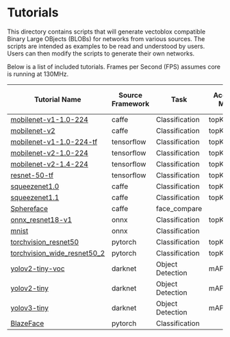 # Tutorials

This directory contains scripts that will generate vectoblox compatible
Binary Large OBjects (BLOBs) for networks from various sources. The scripts
are intended as examples to be read and understood by users. Users can then
modify the scripts to generate their own networks.

Below is a list of included tutorials. Frames per Second (FPS) assumes core is running at 130MHz.



| Tutorial Name | Source Framework| Task  |Accuracy Metric|Accuracy Score FP32 / 8-bit |V1000 fps   |V500 fps   |V250 fps   | More information |
| ------------- |-----------------|-------|---------------|--------------|------------|-----------|-----------|----|
|[mobilenet-v1-1.0-224](caffe/mobilenet-v1-1.0-224/mobilenet-v1-1.0-224.sh)|caffe|Classification|topK|69.3/68.85|80.06|51.20|21.63|[More Info](https://github.com/opencv/open_model_zoo/blob/2019_R3.1/models/public/mobilenet-v1-1.0-224/mobilenet-v1-1.0-224.md)|
|[mobilenet-v2](caffe/mobilenet-v2/mobilenet-v2.sh)|caffe|Classification|topK|72.05/71.95|63.80|47.14|21.16|[More Info](https://github.com/opencv/open_model_zoo/blob/2019_R3.1/models/public/mobilenet-v2/mobilenet-v2.md)|
|[mobilenet-v1-1.0-224-tf](tensorflow/mobilenet-v1-1.0-224-tf/mobilenet-v1-1.0-224-tf.sh)|tensorflow|Classification|topK|72.95/72.2|80.56|51.89|23.05|[More Info](https://github.com/opencv/open_model_zoo/blob/2019_R3.1/models/public/mobilenet-v1-1.0-224-tf/mobilenet-v1-1.0-224-tf.md)|
|[mobilenet-v2-1.0-224](tensorflow/mobilenet-v2-1.0-224/mobilenet-v2-1.0-224.sh)|tensorflow|Classification|topK|72.05/71.8|76.01|59.33|28.64|[More Info](https://github.com/opencv/open_model_zoo/blob/2019_R3.1/models/public/mobilenet-v2-1.0-224/mobilenet-v2-1.0-224.md)|
|[mobilenet-v2-1.4-224](tensorflow/mobilenet-v2-1.4-224/mobilenet-v2-1.4-224.sh)|tensorflow|Classification|topK|73.9/73.9|49.51|36.36|16.96|[More Info](https://github.com/opencv/open_model_zoo/blob/2019_R3.1/models/public/mobilenet-v2-1.4-224/mobilenet-v2-1.4-224.md)|
|[resnet-50-tf](tensorflow/resnet-50-tf/resnet-50-tf.sh)|tensorflow|Classification|topK|76.7/76.5|14.80|7.65|3.66|[More Info](https://github.com/openvinotoolkit/open_model_zoo/blob/master/models/public/resnet-50-tf/resnet-50-tf.md)|
|[squeezenet1.0](caffe/squeezenet1.0/squeezenet1.0.sh)|caffe|Classification|topK|56.35/55.25|55.89|36.91|17.24|[More Info](https://github.com/openvinotoolkit/open_model_zoo/blob/master/models/public/squeezenet1.0/squeezenet1.0.md)|
|[squeezenet1.1](caffe/squeezenet1.1/squeezenet1.1.sh)|caffe|Classification|topK|57.45/57.2|99.90|70.28|33.51|[More Info](https://github.com/openvinotoolkit/open_model_zoo/blob/master/models/public/squeezenet1.1/squeezenet1.1.md)|
|[Sphereface](caffe/Sphereface/Sphereface.sh)|caffe|face_compare|||34.35|20.93|10.81|[More Info](https://github.com/openvinotoolkit/open_model_zoo/blob/2020.4/models/public/Sphereface/Sphereface.md)|
|[onnx_resnet18-v1](onnx/onnx_resnet18-v1/onnx_resnet18-v1.sh)|onnx|Classification|topK|70.5/70.5|39.34|22.65|10.92|[More Info](https://github.com/onnx/models/tree/master/vision/classification/resnet)|
|[mnist](onnx/mnist/mnist.sh)|onnx|Classification|||6045.11|6403.31|4659.16|[More Info](https://github.com/onnx/models/tree/master/vision/classification/mnist)|
|[torchvision_resnet50](pytorch/torchvision_resnet50/torchvision_resnet50.sh)|pytorch|Classification|topK|75.3/75.2|14.59|7.59|3.63|[More Info](https://pytorch.org/docs/stable/torchvision/models.html)|
|[torchvision_wide_resnet50_2](pytorch/torchvision_wide_resnet50_2/torchvision_wide_resnet50_2.sh)|pytorch|Classification|topK|||||[More Info](https://pytorch.org/docs/stable/torchvision/models.html)|
|[yolov2-tiny-voc](darknet/yolov2-tiny-voc/yolov2-tiny-voc.sh)|darknet|Object Detection|mAP(VOC)|53.46/52.68|22.21|12.62|6.60|[More Info](https://pjreddie.com/darknet/yolo/)|
|[yolov2-tiny](darknet/yolov2-tiny/yolov2-tiny.sh)|darknet|Object Detection|mAP(COCO)|24.08/24.03|26.84|15.66|8.10|[More Info](https://pjreddie.com/darknet/yolo/)|
|[yolov3-tiny](darknet/yolov3-tiny/yolov3-tiny.sh)|darknet|Object Detection|mAP(COCO)|37.43/36.81|26.55|15.54|7.74|[More Info](https://pjreddie.com/darknet/yolo/)|
|[BlazeFace](pytorch/BlazeFace/BlazeFace.sh)|pytorch|Classification|||276.12|243.96|132.93|[More Info](https://github.com/hollance/BlazeFace-PyTorch)|